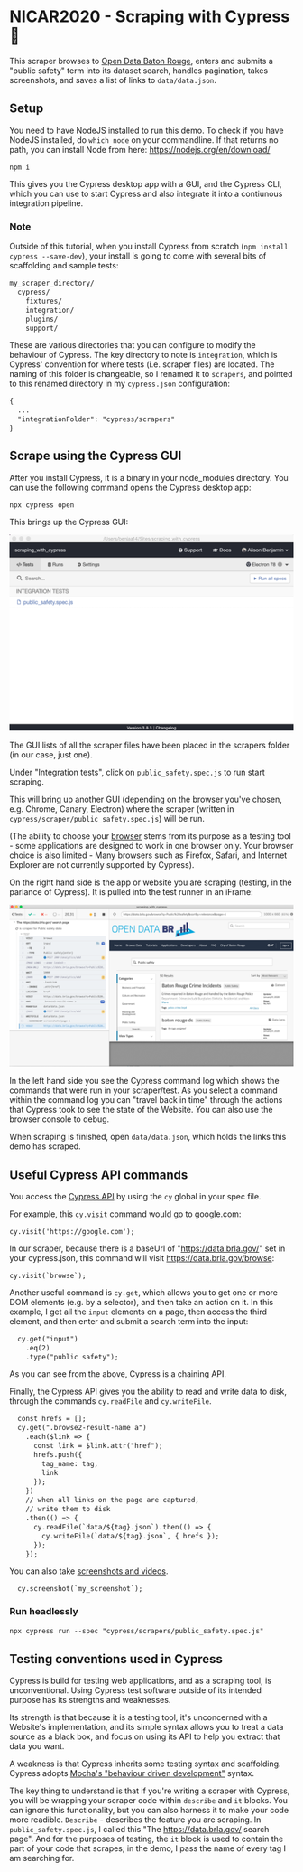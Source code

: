 # NICAR2020 - Scraping with Cypress :evergreen_tree:

This scraper browses to [Open Data Baton Rouge](https://data.brla.gov/browse), enters and submits a "public safety" term into its dataset search, handles pagination, takes screenshots, and saves a list of links to `data/data.json`. 

## Setup

You need to have NodeJS installed to run this demo. To check if you have NodeJS installed, do `which node` on your commandline. If that returns no path, you can install Node from here: https://nodejs.org/en/download/

```
npm i
```

This gives you the Cypress desktop app with a GUI, and the Cypress CLI, which you can use to start Cypress and also integrate it into a contiunous integration pipeline.

### Note 
Outside of this tutorial, when you install Cypress from scratch (`npm install cypress --save-dev`), your install is going to come with several bits of scaffolding and sample tests: 

```
my_scraper_directory/
  cypress/
    fixtures/
    integration/
    plugins/
    support/
```

These are various directories that you can configure to modify the behaviour of Cypress. The key directory to note is `integration`, which is Cypress' convention for where tests (i.e. scraper files) are located. The naming of this folder is changeable, so I renamed it to `scrapers`, and pointed to this renamed directory in my `cypress.json` configuration:

```
{
  ...
  "integrationFolder": "cypress/scrapers"
}
```

## Scrape using the Cypress GUI

After you install Cypress, it is a binary in your node_modules directory. You can use the following command opens the Cypress desktop app:

```
npx cypress open
```

This brings up the Cypress GUI: 

![.](images/cypress_gui.png)

The GUI lists of all the scraper files have been placed in the scrapers folder (in our case, just one).

Under "Integration tests", click on `public_safety.spec.js` to run start scraping.

This will bring up another GUI (depending on the browser you've chosen, e.g. Chrome, Canary, Electron) where the scraper (written in `cypress/scraper/public_safety.spec.js`) will be run. 

(The ability to choose your [browser](https://docs.cypress.io/guides/guides/launching-browsers.html#Browsers) stems from its purpose as a testing tool - some applications are designed to work in one browser only. Your browser choice is also limited - Many browsers such as Firefox, Safari, and Internet Explorer are not currently supported by Cypress).

On the right hand side is the app or website you are scraping (testing, in the parlance of Cypress). It is pulled into the test runner in an iFrame:

![.](images/cypress_gui_runner_2.png)

In the left hand side you see the Cypress command log which shows the commands that were run in your scraper/test. As you select a command within the command log you can "travel back in time" through the actions that Cypress took to see the state of the Website. You can also use the browser console to debug.

When scraping is finished, open `data/data.json`, which holds the links this demo has scraped.


## Useful Cypress API commands

You access the [Cypress API](https://docs.cypress.io/api/api/table-of-contents.html) by using the `cy` global in your spec file. 

For example, this `cy.visit` command would go to google.com: 

```
cy.visit('https://google.com');
```

In our scraper, because there is a baseUrl of "https://data.brla.gov/" set in your cypress.json, this command will visit https://data.brla.gov/browse:

```
cy.visit(`browse`);
```

Another useful command is `cy.get`, which allows you to get one or more DOM elements (e.g. by a selector), and then take an action on it. In this example, I get all the `input` elements on a page, then access the third element, and then enter and submit a search term into the input:

```
  cy.get("input")
    .eq(2)
    .type("public safety");
```
As you can see from the above, Cypress is a chaining API.

Finally, the Cypress API gives you the ability to read and write data to disk, through the commands `cy.readFile` and `cy.writeFile`.


```
  const hrefs = [];
  cy.get(".browse2-result-name a")
    .each($link => {
      const link = $link.attr("href");
      hrefs.push({
        tag_name: tag,
        link
      });
    })
    // when all links on the page are captured,
    // write them to disk
    .then(() => {
      cy.readFile(`data/${tag}.json`).then(() => {
        cy.writeFile(`data/${tag}.json`, { hrefs });
      });
    });
```

You can also take [screenshots and videos](https://docs.cypress.io/guides/guides/screenshots-and-videos.html#Videos).

```
  cy.screenshot(`my_screenshot`);
```


### Run headlessly

```
npx cypress run --spec "cypress/scrapers/public_safety.spec.js"
```

## Testing conventions used in Cypress 

Cypress is build for testing web applications, and as a scraping tool, is unconventional. Using Cypress test software outside of its intended purpose has its strengths and weaknesses. 

Its strength is that because it is a testing tool, it's unconcerned with a Website's implementation, and its simple syntax allows you to treat a data source as a black box, and focus on using its API to help you extract that data you want.

A weakness is that Cypress inherits some testing syntax and scaffolding. Cypress adopts [Mocha's "behaviour driven development"](https://docs.cypress.io/guides/references/bundled-tools.html#Mocha) syntax. 

The key thing to understand is that if you're writing a scraper with Cypress, you will be wrapping your scraper code within `describe` and `it` blocks. You can ignore this functionality, but you can also harness it to make your code more readible. `Describe` - describes the feature you are scraping. In `public_safety.spec.js`, I called this "The https://data.brla.gov/ search page". And for the purposes of testing, the `it` block is used to contain the part of your code that scrapes; in the demo, I pass the name of every tag I am searching for.



